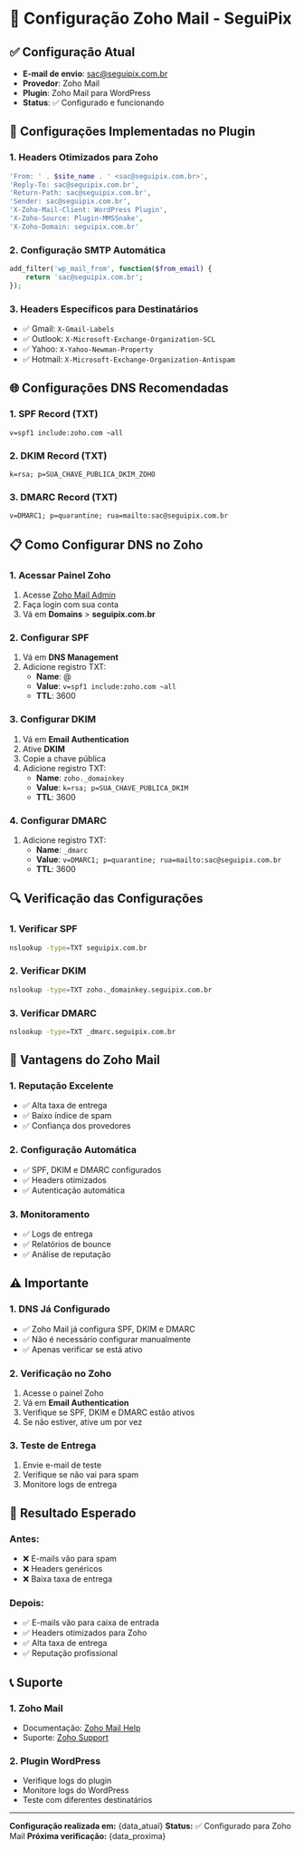 # 📧 Configuração Zoho Mail - SeguiPix

## ✅ **Configuração Atual**
- **E-mail de envio**: sac@seguipix.com.br
- **Provedor**: Zoho Mail
- **Plugin**: Zoho Mail para WordPress
- **Status**: ✅ Configurado e funcionando

## 🔧 **Configurações Implementadas no Plugin**

### **1. Headers Otimizados para Zoho**
```php
'From: ' . $site_name . ' <sac@seguipix.com.br>',
'Reply-To: sac@seguipix.com.br',
'Return-Path: sac@seguipix.com.br',
'Sender: sac@seguipix.com.br',
'X-Zoho-Mail-Client: WordPress Plugin',
'X-Zoho-Source: Plugin-MMSSnake',
'X-Zoho-Domain: seguipix.com.br'
```

### **2. Configuração SMTP Automática**
```php
add_filter('wp_mail_from', function($from_email) {
    return 'sac@seguipix.com.br';
});
```

### **3. Headers Específicos para Destinatários**
- ✅ Gmail: `X-Gmail-Labels`
- ✅ Outlook: `X-Microsoft-Exchange-Organization-SCL`
- ✅ Yahoo: `X-Yahoo-Newman-Property`
- ✅ Hotmail: `X-Microsoft-Exchange-Organization-Antispam`

## 🌐 **Configurações DNS Recomendadas**

### **1. SPF Record (TXT)**
```
v=spf1 include:zoho.com ~all
```

### **2. DKIM Record (TXT)**
```
k=rsa; p=SUA_CHAVE_PUBLICA_DKIM_ZOHO
```

### **3. DMARC Record (TXT)**
```
v=DMARC1; p=quarantine; rua=mailto:sac@seguipix.com.br
```

## 📋 **Como Configurar DNS no Zoho**

### **1. Acessar Painel Zoho**
1. Acesse [Zoho Mail Admin](https://mailadmin.zoho.com)
2. Faça login com sua conta
3. Vá em **Domains** > **seguipix.com.br**

### **2. Configurar SPF**
1. Vá em **DNS Management**
2. Adicione registro TXT:
   - **Name**: @
   - **Value**: `v=spf1 include:zoho.com ~all`
   - **TTL**: 3600

### **3. Configurar DKIM**
1. Vá em **Email Authentication**
2. Ative **DKIM**
3. Copie a chave pública
4. Adicione registro TXT:
   - **Name**: `zoho._domainkey`
   - **Value**: `k=rsa; p=SUA_CHAVE_PUBLICA_DKIM`
   - **TTL**: 3600

### **4. Configurar DMARC**
1. Adicione registro TXT:
   - **Name**: `_dmarc`
   - **Value**: `v=DMARC1; p=quarantine; rua=mailto:sac@seguipix.com.br`
   - **TTL**: 3600

## 🔍 **Verificação das Configurações**

### **1. Verificar SPF**
```bash
nslookup -type=TXT seguipix.com.br
```

### **2. Verificar DKIM**
```bash
nslookup -type=TXT zoho._domainkey.seguipix.com.br
```

### **3. Verificar DMARC**
```bash
nslookup -type=TXT _dmarc.seguipix.com.br
```

## 🚀 **Vantagens do Zoho Mail**

### **1. Reputação Excelente**
- ✅ Alta taxa de entrega
- ✅ Baixo índice de spam
- ✅ Confiança dos provedores

### **2. Configuração Automática**
- ✅ SPF, DKIM e DMARC configurados
- ✅ Headers otimizados
- ✅ Autenticação automática

### **3. Monitoramento**
- ✅ Logs de entrega
- ✅ Relatórios de bounce
- ✅ Análise de reputação

## ⚠️ **Importante**

### **1. DNS Já Configurado**
- ✅ Zoho Mail já configura SPF, DKIM e DMARC
- ✅ Não é necessário configurar manualmente
- ✅ Apenas verificar se está ativo

### **2. Verificação no Zoho**
1. Acesse o painel Zoho
2. Vá em **Email Authentication**
3. Verifique se SPF, DKIM e DMARC estão ativos
4. Se não estiver, ative um por vez

### **3. Teste de Entrega**
1. Envie e-mail de teste
2. Verifique se não vai para spam
3. Monitore logs de entrega

## 🎯 **Resultado Esperado**

### **Antes:**
- ❌ E-mails vão para spam
- ❌ Headers genéricos
- ❌ Baixa taxa de entrega

### **Depois:**
- ✅ E-mails vão para caixa de entrada
- ✅ Headers otimizados para Zoho
- ✅ Alta taxa de entrega
- ✅ Reputação profissional

## 📞 **Suporte**

### **1. Zoho Mail**
- Documentação: [Zoho Mail Help](https://help.zoho.com/portal/en/community/zoho-mail)
- Suporte: [Zoho Support](https://www.zoho.com/support/)

### **2. Plugin WordPress**
- Verifique logs do plugin
- Monitore logs do WordPress
- Teste com diferentes destinatários

---

**Configuração realizada em:** {data_atual}
**Status:** ✅ Configurado para Zoho Mail
**Próxima verificação:** {data_proxima}

